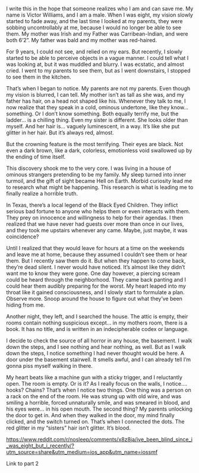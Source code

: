 I write this in the hope that someone realizes who I am and can save me. My name is Victor Williams, and I am a male. When I was eight, my vision slowly started to fade away, and the last time I looked at my parents, they were sobbing uncontrollably at me, because I would no longer be able to see them. My mother was Irish and my Father was Carribean-Indian, and were both 6’2”. My father was bald and my mother was red-haired. 

For 9 years, I could not see, and relied on my ears. But recently, I slowly started to be able to perceive objects in a vague manner. I could tell what I was looking at, but it was muddled and blurry. I was ecstatic, and almost cried. I went to my parents to see them, but as I went downstairs, I stopped to see them in the kitchen. 

That’s when I began to notice. My parents are not my parents. Even though my vision is blurred, I can tell. My mother isn’t as tall as she was, and my father has hair, on a head not shaped like his. Whenever they talk to me, I now realize that they speak in a cold, ominous undertone, like they know… something. Or I don’t know something. Both equally terrify me, but the ladder… is a chilling thing. Even my sister is different. She looks older than myself. And her hair is… vaguely luminescent, in a way. It’s like she put glitter in her hair. But it’s always red, almost. 


But the crowning feature is the most terrifying. Their eyes are black. Not even a dark brown, like a dark, colorless, emotionless void swallowed up by the ending of time itself. 

This discovery shook me to the very core. I was living in a house of ominous strangers pretending to be my family. My sleep turned into inner turmoil, and the gift of sight became Hell on Earth. Morbid curiosity lead me to research what might be happening. This research is what is leading me to finally realize a horrible truth.

In Texas, there’s a local legend of the Black Eyed Children. They inflict serious bad fortune to anyone who helps them or even interacts with them. They prey on innocence and willingness to help for their agendas. I then realized that we have never had guests over more than once in our lives, and they took me upstairs whenever any came. Maybe, just maybe, it was coincidence?

Until I realized that they would leave for hours at a time on the weekends and leave me at home, because they assumed I couldn’t see them or hear them. But I recently saw them do it. But when they happen to come back, they’re dead silent. I never would have noticed. It’s almost like they didn’t want me to know they were gone. One day however, a piercing scream could be heard through the neighborhood. They came back panting and I could hear them audibly preparing for the worst. My heart leaped into my throat like it gained consciousness, and I slowly start to formulate a plan. Observe more. Snoop around the house to figure out what they’ve been hiding from me. 

Another night, they left, and I searched the house. The attic is empty, their rooms contain nothing suspicious except… in my mothers room, there is a book. It has no title, and is written in an indecipherable codex or language. 

I decide to check the source of all horror in any house, the basement. I walk down the steps, and I see nothing and hear nothing, as well. But as I walk down the steps, I notice something I had never thought would be here. A door under the basement stairwell. It smells awful, and I can already tell I’m gonna piss myself walking in there. 

My heart beats like a machine gun with a sticky trigger, and I reluctantly open. The room is empty. Or is it? As I really focus on the walls, I notice…. hooks? Chains? That’s when I notice two things. One thing was a person on a rack on the end of the room. He was strung up with old wire, and was smiling a horrible, forced unnaturally smile, and was smeared in blood, and his eyes were… in his open mouth. The second thing? My parents unlocking the door to get in. And when they walked in the door, my mind finally clicked, and the switch turned on. That’s when I connected the dots. The red glitter in my “sisters” hair isn’t glitter. It’s blood.












https://www.reddit.com/r/nosleep/comments/x8z8ja/ive_been_blind_since_i_was_eight_but_i_recently/?utm_source=share&utm_medium=ios_app&utm_name=iossmf

Link to part 2